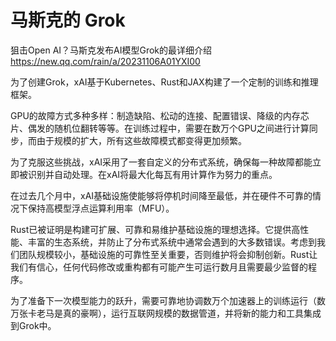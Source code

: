 # 马斯克的 Grok

狙击Open AI？马斯克发布AI模型Grok的最详细介绍 https://new.qq.com/rain/a/20231106A01YXI00


为了创建Grok，xAI基于Kubernetes、Rust和JAX构建了一个定制的训练和推理框架。

GPU的故障方式多种多样：制造缺陷、松动的连接、配置错误、降级的内存芯片、偶发的随机位翻转等等。在训练过程中，需要在数万个GPU之间进行计算同步，而由于规模的扩大，所有这些故障模式都变得更加频繁。

为了克服这些挑战，xAI采用了一套自定义的分布式系统，确保每一种故障都能立即被识别并自动处理。在xAI将最大化每瓦有用计算作为努力的重点。

在过去几个月中，xAI基础设施使能够将停机时间降至最低，并在硬件不可靠的情况下保持高模型浮点运算利用率（MFU）。

Rust已被证明是构建可扩展、可靠和易维护基础设施的理想选择。它提供高性能、丰富的生态系统，并防止了分布式系统中通常会遇到的大多数错误。考虑到我们团队规模较小，基础设施的可靠性至关重要，否则维护将会抑制创新。Rust让我们有信心，任何代码修改或重构都有可能产生可运行数月且需要最少监督的程序。

为了准备下一次模型能力的跃升，需要可靠地协调数万个加速器上的训练运行（数万张卡老马是真的豪啊），运行互联网规模的数据管道，并将新的能力和工具集成到Grok中。



